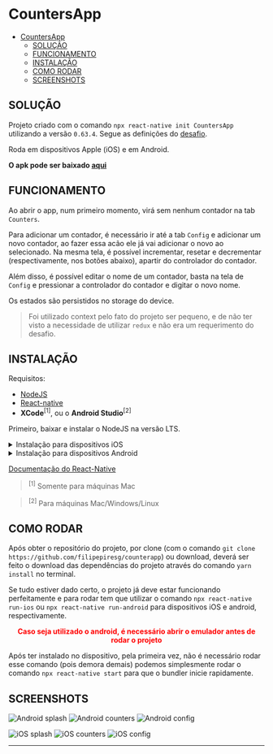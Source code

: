 # CountersApp

- [CountersApp](#countersapp)
  - [SOLUÇÃO](#solução)
  - [FUNCIONAMENTO](#funcionamento)
  - [INSTALAÇÃO](#instalação)
  - [COMO RODAR](#como-rodar)
  - [SCREENSHOTS](#screenshots)

## SOLUÇÃO

Projeto criado com o comando `npx react-native init CountersApp` utilizando a versão `0.63.4`. Segue as definições do [desafio](https://pasteapp.com/p/6RjvwOaUa4g?view=tmkvJNHNzPp).

Roda em dispositivos Apple (iOS) e em Android.

**O apk pode ser baixado [aqui](https://github.com/filipepiresg/counterapp/releases/tag/1.0.0)**

## FUNCIONAMENTO

Ao abrir o app, num primeiro momento, virá sem nenhum contador na tab `Counters`.

Para adicionar um contador, é necessário ir até a tab `Config` e adicionar um novo contador, ao fazer essa acão ele já vai adicionar o novo ao selecionado.
Na mesma tela, é possível incrementar, resetar e decrementar (respectivamente, nos botões abaixo), apartir do controlador do contador.

Além disso, é possível editar o nome de um contador, basta na tela de `Config` e pressionar a controlador do contador e digitar o novo nome.

Os estados são persistidos no storage do device.

> Foi utilizado context pelo fato do projeto ser pequeno, e de não ter visto a necessidade de utilizar `redux` e não era um requerimento do desafio.

## INSTALAÇÃO

Requisitos:

- [NodeJS](https://nodejs.org/en/download/)
- [React-native](https://facebook.github.io/react-native/docs/getting-started)
- **XCode**<sup>[1]</sup>, ou o **Android Studio**<sup>[2]</sup>

Primeiro, baixar e instalar o NodeJS na versão LTS.

<details>
<summary>Instalação para dispositivos iOS</summary>

Após a conclusão do comando anterior, deve-se baixar e instalar o xcode<sup>\*</sup> com o `command-line tools` instalado.

<sup>\*</sup> Para mais informações, abrir a documentação do react-native abaixo.

</details>

<details>
<summary>Instalação para dispositivos Android</summary>

Após a conclusão do comando anterior, é necessário baixar e instalar o Android Studio e também criar um emulador<sup>\*</sup>.

<sup>\*</sup> Para mais informações, abrir a documentação do react-native abaixo.

</details>

[Documentação do React-Native](https://facebook.github.io/react-native/)

> <sup>[1]</sup> Somente para máquinas Mac

> <sup>[2]</sup> Para máquinas Mac/Windows/Linux

## COMO RODAR

Após obter o repositório do projeto, por clone (com o comando `git clone https://github.com/filipepiresg/counterapp`) ou download, deverá ser feito o download das dependências do projeto através do comando `yarn install` no terminal.

Se tudo estiver dado certo, o projeto já deve estar funcionando perfeitamente e para rodar tem que utilizar o comando `npx react-native run-ios` ou `npx react-native run-android` para dispositivos iOS e android, respectivamente.

 <p style="color:red; text-align:center;font-weight:bold">Caso seja utilizado o android, é necessário abrir o emulador antes de rodar o projeto</p>

Após ter instalado no dispositivo, pela primeira vez, não é necessário rodar esse comando (pois demora demais) podemos simplesmente rodar o comando `npx react-native start` para que o bundler inicie rapidamente.

## SCREENSHOTS

![Android splash](./screenshots/android_01.png "splash screen")
![Android counters](./screenshots/android_02.png "counters")
![Android config](./screenshots/android_03.png "config")

![iOS splash](./screenshots/ios_01.png "splash screen")
![iOS counters](./screenshots/ios_02.png "counters")
![iOS config](./screenshots/ios_03.png "config")

---
